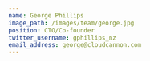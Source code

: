 ```yaml
---
name: George Phillips
image_path: /images/team/george.jpg
position: CTO/Co-founder
twitter_username: gphillips_nz
email_address: george@cloudcannon.com
---
```

